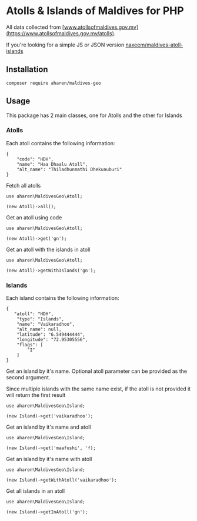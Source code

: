 # Atolls & Islands of Maldives for PHP

All data collected from [www.atollsofmaldives.gov.mv](https://www.atollsofmaldives.gov.mv/atolls).

If you're looking for a simple JS or JSON version [naxeem/maldives-atoll-islands](https://github.com/naxeem/maldives-atoll-islands)

## Installation

```
composer require aharen/maldives-geo
```

## Usage

This package has 2 main classes, one for Atolls and the other for Islands

### Atolls

Each atoll contains the following information:

```
{
    "code": "HDH",
    "name": "Haa Dhaalu Atoll",
    "alt_name": "Thiladhunmathi Dhekunuburi"
}
```

Fetch all atolls

```
use aharen\MaldivesGeo\Atoll;

(new Atoll)->all();
```

Get an atoll using code

```
use aharen\MaldivesGeo\Atoll;

(new Atoll)->get('gn');
```

Get an atoll with the islands in atoll

```
use aharen\MaldivesGeo\Atoll;

(new Atoll)->getWithIslands('gn');
```

### Islands

Each island contains the following information:

```
{
   "atoll": "HDH",
    "type": "Islands",
    "name": "Vaikaradhoo",
    "alt_name": null,
    "latitude": "6.549444444",
    "longitude": "72.95305556",
    "flags": [
        "I"
    ]
}
```

Get an island by it's name. Optional atoll parameter can be provided as the second argument.

Since multiple islands with the same name exist, if the atoll is not provided it will return the first result

```
use aharen\MaldivesGeo\Island;

(new Island)->get('vaikaradhoo');
```

Get an island by it's name and atoll

```
use aharen\MaldivesGeo\Island;

(new Island)->get('maafushi', 'f);
```

Get an island by it's name with atoll

```
use aharen\MaldivesGeo\Island;

(new Island)->getWithAtoll('vaikaradhoo');
```

Get all islands in an atoll

```
use aharen\MaldivesGeo\Island;

(new Island)->getInAtoll('gn');
```
